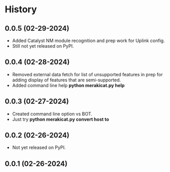 # History

## 0.0.5 (02-29-2024)

  - Added Catalyst NM module recognition and prep work for Uplink config.
  - Still not yet released on PyPI.

## 0.0.4 (02-28-2024)

  - Removed external data fetch for list of unsupported features in prep for adding display of features that are semi-supported.
  - Added command line help **python merakicat.py help**

## 0.0.3 (02-27-2024)

  - Created command line option vs BOT.
  - Just try **python merakicat.py convert host <host or ip address> to <meraki network>**

## 0.0.2 (02-26-2024)

  - Not yet released on PyPI.

## 0.0.1 (02-26-2024)

